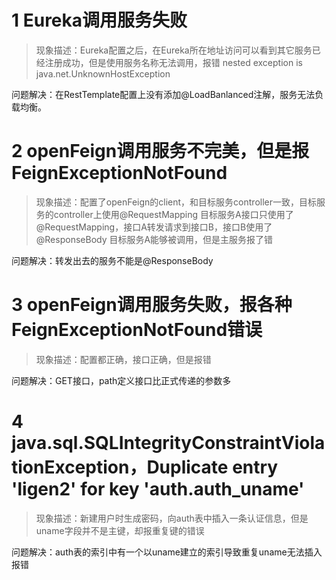 # 1 Eureka调用服务失败
> 现象描述：Eureka配置之后，在Eureka所在地址访问可以看到其它服务已经注册成功，但是使用服务名称无法调用，报错
> nested exception is java.net.UnknownHostException
>
问题解决：在RestTemplate配置上没有添加@LoadBanlanced注解，服务无法负载均衡。

# 2 openFeign调用服务不完美，但是报FeignExceptionNotFound
> 现象描述：配置了openFeign的client，和目标服务controller一致，目标服务的controller上使用@RequestMapping
> 目标服务A接口只使用了@RequestMapping，接口A转发请求到接口B，接口B使用了@ResponseBody
> 目标服务A能够被调用，但是主服务报了错
> 
问题解决：转发出去的服务不能是@ResponseBody

# 3 openFeign调用服务失败，报各种FeignExceptionNotFound错误
> 现象描述：配置都正确，接口正确，但是报错
> 
问题解决：GET接口，path定义接口比正式传递的参数多

# 4 java.sql.SQLIntegrityConstraintViolationException，Duplicate entry 'ligen2' for key 'auth.auth_uname'
> 现象描述：新建用户时生成密码，向auth表中插入一条认证信息，但是uname字段并不是主键，却报重复键的错误
> 
问题解决：auth表的索引中有一个以uname建立的索引导致重复uname无法插入报错